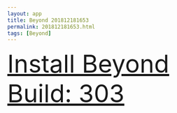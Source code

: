 ```yaml
---
layout: app
title: Beyond 201812181653
permalink: 201812181653.html
tags: [Beyond]
---
```

<div class="pure-g">
    <div class="pure-u-1-1" style="font-size: 4em">
        <a class="pure-button-primary" href="itms-services://?action=download-manifest&url=https%3A%2F%2Flitsungyisigono.github.io%2FTestScript%2Fmanifests%2F201812181653.plist"><i class="fa fa-download" aria-hidden="true"></i>Install Beyond Build: 303</a>
    </div>
</div>